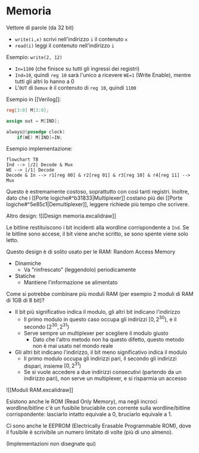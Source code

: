 # Memoria

Vettore di parole (da 32 bit)
- `write(i,x)` scrivi nell'indirizzo `i` il contenuto `x`
- `read(i)` leggi il contenuto nell'indirizzo `i`

Esempio: `write(2, 12)`
- `In=1100` (che finisce su tutti gli ingressi dei registri)
- `Ind=10`, quindi `reg 10` sarà l'unico a ricevere `WE=1` (Write Enable), mentre tutti gli altri lo hanno a 0
- L'`OUT` di `Demux` è il contenuto di `reg 10`, quindi `1100`

Esempio in [[Verilog]]:
```verilog
reg[3:0] M[3:0];

assign out = M[IND];

always@(posedge clock)
    if(WE) M[IND]=IN;
```

Esempio implementazione:

```mermaid
flowchart TB
Ind --> |/2| Decode & Mux
WE --> |/1| Decode
Decode & In --> r1[reg 00] & r2[reg 01] & r3[reg 10] & r4[reg 11] --> Mux
```

Questo è estremamente costoso, soprattutto con così tanti registri. Inoltre, dato che i [[Porte logiche#^b31833|Multiplexer]] costano più dei [[Porte logiche#^5e85c1|Demultiplexer]], leggere richiede più tempo che scrivere.

Altro design:
![[Design memoria.excalidraw]]

Le bitline restituiscono i bit incidenti alla wordline corrispondente a `Ind`. Se le bitline sono accese, il bit viene anche scritto, se sono spente viene solo letto.

Questo design è di solito usato per le RAM: Random Access Memory
- Dinamiche
	- Va "rinfrescato" (leggendolo) periodicamente
- Statiche
	- Mantiene l'informazione se alimentato

Come si potrebbe combinare più moduli RAM (per esempio 2 moduli di RAM di 1GB di 8 bit)?
- Il bit più significativo indica il modulo, gli altri bit indicano l'indirizzo
	- Il primo modulo in questo caso occupa gli indirizzi $[0,2^{30})$, e il secondo $[2^{30}, 2^{31})$
	- Serve sempre un multiplexer per scegliere il modulo giusto
		- Dato che l'altro metodo non ha questo difetto, questo metodo non è mai usato nel mondo reale
- Gli altri bit indicano l'indirizzo, il bit meno significativo indica il modulo
	- Il primo modulo occupa gli indirizzi pari, il secondo gli indirizzi dispari, insieme $[0,2^{31})$
	- Se si vuole accedere a due indirizzi consecutivi (partendo da un indirizzo pari), non serve un multiplexer, e si risparmia un accesso

![[Moduli RAM.excalidraw]]

Esistono anche le ROM (Read Only Memory), ma negli incroci wordline/bitline c'è un fusibile bruciabile con corrente sulla wordline/bitline corrispondente: lasciarlo intatto equivale a 0, bruciarlo equivale a 1.

Ci sono anche le EEPROM (Electrically Erasable Programmable ROM), dove il fusibile è scrivibile un numero limitato di volte (più di uno almeno).

(Implementazioni non disegnate qui)